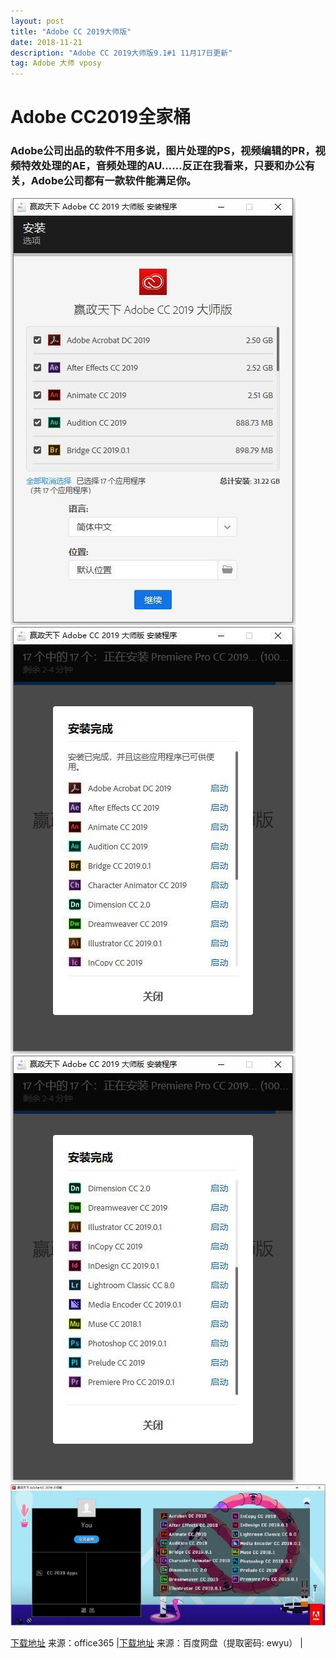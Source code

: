 ```yaml
---
layout: post
title: "Adobe CC 2019大师版"
date: 2018-11-21
description: "Adobe CC 2019大师版9.1#1 11月17日更新"
tag: Adobe 大师 vposy
---
```

# Adobe CC2019全家桶
### Adobe公司出品的软件不用多说，图片处理的PS，视频编辑的PR，视频特效处理的AE，音频处理的AU……反正在我看来，只要和办公有关，Adobe公司都有一款软件能满足你。


![](\images\posts\adobe/adobe1.jpg)
![](\images\posts\adobe/adobe2.jpg)
![](\images\posts\adobe/adobe3.jpg)
![](\images\posts\adobe/adobe4.jpg)

<a title="点击下载" href="https://nbccadminedupl-my.sharepoint.com/personal/vposy_x2_tn/Documents/Forms/All.aspx?slrid=254da49e-50d7-7000-9a93-4a6479e74346&RootFolder=%2Fpersonal%2Fvposy_x2_tn%2FDocuments%2FWZ_Adobe%2FAdobe%20CC%202019&FolderCTID=0x012000B389F9BADD07EF44B744EC0C9C15F430" rel="nofollow" target="_blank">下载地址</a> 来源：office365 |<a title="点击下载" href="https://pan.baidu.com/s/1F1iCpjajAz-Ez5QsJZP5zQ" rel="nofollow" target="_blank">下载地址</a> 来源：百度网盘（提取密码: ewyu） |
